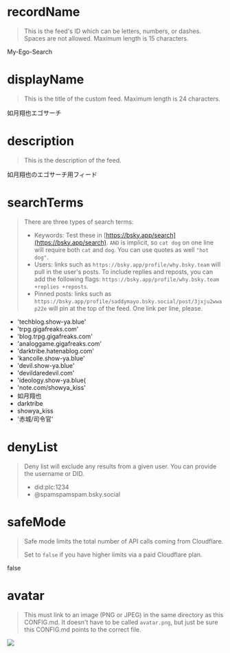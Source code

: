 
# recordName

> This is the feed's ID which can be letters, numbers, or dashes. Spaces are not allowed. Maximum length is 15 characters.

My-Ego-Search

# displayName

> This is the title of the custom feed. Maximum length is 24 characters.

如月翔也エゴサーチ

# description

> This is the description of the feed.

如月翔也のエゴサーチ用フィード

# searchTerms

> There are three types of search terms:
>
> - Keywords: Test these in [https://bsky.app/search](https://bsky.app/search). `AND` is implicit, so `cat dog` on one line will require both `cat` and `dog`. You can use quotes as well `"hot dog"`.
> - Users: links such as `https://bsky.app/profile/why.bsky.team` will pull in the user's posts. To include replies and reposts, you can add the following flags: `https://bsky.app/profile/why.bsky.team +replies +reposts`.
> - Pinned posts: links such as `https://bsky.app/profile/saddymayo.bsky.social/post/3jxju2wwap22e` will pin at the top of the feed. One link per line, please.

- 'techblog.show-ya.blue'
- 'trpg.gigafreaks.com'
- 'blog.trpg.gigafreaks.com'
- 'analoggame.gigafreaks.com'
- 'darktribe.hatenablog.com'
- 'kancolle.show-ya.blue'
- 'devil.show-ya.blue'
- 'devildaredevil.com'
- 'ideology.show-ya.blue(
- 'note.com/showya_kiss'
- 如月翔也
- darktribe
- showya_kiss
- '赤城/司令官'

# denyList

> Deny list will exclude any results from a given user. You can provide the username or DID.
>
> - did:plc:1234
> - @spamspamspam.bsky.social


# safeMode

> Safe mode limits the total number of API calls coming from Cloudflare.
>
> Set to `false` if you have higher limits via a paid Cloudflare plan.

false

# avatar

> This must link to an image (PNG or JPEG) in the same directory as this CONFIG.md. It doesn't have to be called `avatar.png`, but just be sure this CONFIG.md points to the correct file.

![](avatar.png)
